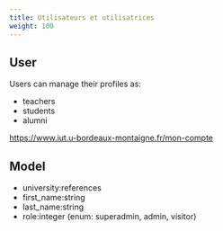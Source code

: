 ```yaml
---
title: Utilisateurs et utilisatrices
weight: 100
---
```

## User

Users can manage their profiles as:
- teachers
- students
- alumni

https://www.iut.u-bordeaux-montaigne.fr/mon-compte

## Model

- university:references
- first_name:string
- last_name:string
- role:integer (enum: superadmin, admin, visitor)
